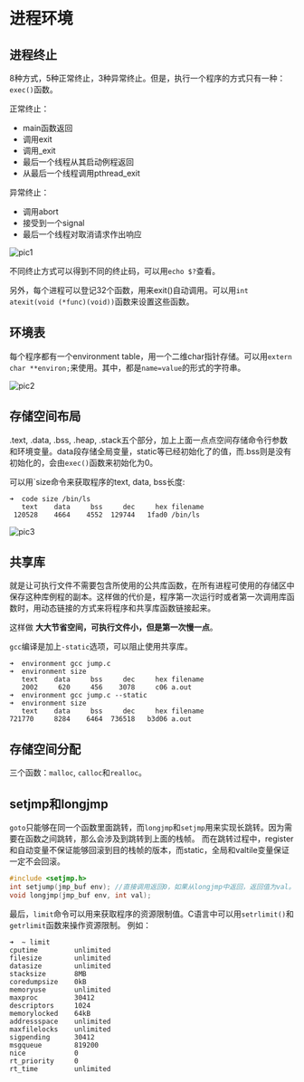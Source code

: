 # 进程环境

## 进程终止
8种方式，5种正常终止，3种异常终止。但是，执行一个程序的方式只有一种：`exec()`函数。

正常终止：
- main函数返回
- 调用exit
- 调用_exit
- 最后一个线程从其启动例程返回
- 从最后一个线程调用pthread_exit

异常终止：
- 调用abort
- 接受到一个signal
- 最后一个线程对取消请求作出响应

![pic1]()

不同终止方式可以得到不同的终止码，可以用`echo $?`查看。

另外，每个进程可以登记32个函数，用来exit()自动调用。可以用`int atexit(void (*func)(void))`函数来设置这些函数。

## 环境表
每个程序都有一个environment table，用一个二维char指针存储。可以用`extern char **environ;`来使用。其中，都是`name=value`的形式的字符串。

![pic2]()

## 存储空间布局
.text, .data, .bss, .heap, .stack五个部分，加上上面一点点空间存储命令行参数和环境变量。data段存储全局变量，static等已经初始化了的值，而.bss则是没有初始化的，会由`exec()`函数来初始化为0。

可以用`size命令来获取程序的text, data, bss长度:
```
➜  code size /bin/ls 
   text	   data	    bss	    dec	    hex	filename
 120528	   4664	   4552	 129744	  1fad0	/bin/ls
```

![pic3]()

## 共享库
就是让可执行文件不需要包含所使用的公共库函数，在所有进程可使用的存储区中保存这种库例程的副本。这样做的代价是，程序第一次运行时或者第一次调用库函数时，用动态链接的方式来将程序和共享库函数链接起来。

这样做 **大大节省空间，可执行文件小，但是第一次慢一点**。

`gcc`编译是加上`-static`选项，可以阻止使用共享库。

```
➜  environment gcc jump.c          
➜  environment size
   text	   data	    bss	    dec	    hex	filename
   2002	    620	    456	   3078	    c06	a.out
➜  environment gcc jump.c --static
➜  environment size
   text	   data	    bss	    dec	    hex	filename
721770	   8284	   6464	 736518	  b3d06	a.out
```

## 存储空间分配
三个函数：`malloc`, `calloc`和`realloc`。
![]()

## setjmp和longjmp
`goto`只能够在同一个函数里面跳转，而`longjmp`和`setjmp`用来实现长跳转。因为需要在函数之间跳转，那么会涉及到跳转到上面的栈帧。
而在跳转过程中，register和自动变量不保证能够回滚到目的栈帧的版本，而static，全局和valtile变量保证一定不会回滚。
```c
#include <setjmp.h>
int setjump(jmp_buf env); //直接调用返回0，如果从longjmp中返回，返回值为val。类似于fork()函数返回值来区分不同情况
void longjmp(jmp_buf env, int val);
```

最后，`limit`命令可以用来获取程序的资源限制值。C语言中可以用`setrlimit()`和`getrlimit`函数来操作资源限制。
例如：
```
➜  ~ limit
cputime         unlimited
filesize        unlimited
datasize        unlimited
stacksize       8MB
coredumpsize    0kB
memoryuse       unlimited
maxproc         30412
descriptors     1024
memorylocked    64kB
addressspace    unlimited
maxfilelocks    unlimited
sigpending      30412
msgqueue        819200
nice            0
rt_priority     0
rt_time         unlimited

```
